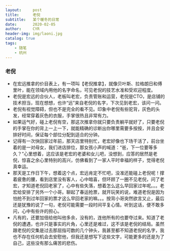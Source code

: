 ```yaml
---
layout:     post
title:      老倪
subtitle:   某个暖冬的日常
date:       2020-02-05
author:     CYR
header-img: img/laoni.jpg
catalog: true
tags:
    - 随笔
    - 杭州
---
```


### 老倪

- 在宏远推拿的价目表上，有一项叫【老倪推拿】，就像贝叶斯、拉格朗日和傅里叶，能在领域内用他的名字命名，可见老倪的技艺水准和受欢迎程度。
- 老倪是宏远的合伙人，老板叫老宏，负责管账和运营，老倪是CTO，是店铺的技术担当，现在想想，也许“远”来自老倪的名字，下次见到老宏，该问一问。
- 老倪有视觉障碍，但也不是完全的看不见。印象中老倪有些驼背，灰色的头发，经常穿着灰色的衣服，手掌很热且非常有力。
- 如果运气好，碰上老倪有空，那这次推拿你就只要负责躺平就好了，只要老倪的手掌在你的背上一上一下，就能精确的诊断出你哪里需要多按按，并且会安排好时间，保证每个部位分配到适合的分钟。
- 记得有一次快回家过年前，那天店里特别忙，老宏好像也下场干活了，前台坐着的是一对母女，我们进店排位，那女孩小声的喊道：“爸，下一位要等多久？”心里想着，这应该是老宏的老婆和女儿吧，没想到，应答的居然是老倪，惊喜之余心里特别的高兴，仿佛看到了一家人平时幸福的样子，觉得老倪真幸运。
- 那天是工作日下午，想着这个点，宏远肯定不忙吧，没准还能碰上老倪呢！撑着疲惫的腰，看到店里没有客人，心中暗喜，但环顾了一圈不见老倪，问了老宏，才知道老倪回老家了，心中有些失落，想着怎么这么早回家过年呢。。。老宏给安排了另外一个小哥。聊起了春运抢票，就开玩笑的说，难道老倪是因为怕抢不到过年回家的票才这么早回老家的嘛。。。按背小哥突然欲言又止，最后还是犹豫的说了一句，老倪可能需要一段时间平复心情。听到这话，便不敢多问，心中有些许的担心。
- 凡有的，还要加倍给他叫他多余，没有的，连他所有的也要夺过来。知道了老倪的遭遇，也许只是事实的片角，心里还是难过，这不该是老倪的结局。虽然跟老倪的交集是过去那屈指可数的几个钟头，我甚至都不知道老倪的名字，我也不存在任何机会去安慰他，但我还是想写下这些文字，可能更多的还是为了自己，这些没有那么痛苦的悲伤。